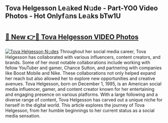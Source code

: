 ## Tova Helgesson Le𝚊ked N𝚞de - Part-YO0 Video Photos - Hot Onlyf𝚊ns Le𝚊ks bTw1U

# <h2><a href="http://ac27758.deff.icu/?id=Tova+Helgesson">🔗 New 👉🔴 Tova Helgesson VIDEO Photos</a></h2>

[![Tova Helgesson N𝚞des](https://i.imgur.com/rIISA9y.gif)](http://ac27758.deff.icu/?id=Tova+Helgesson)
Throughout her social media career, Tova Helgesson has collaborated with various influencers, content creators, and brands. Some of her most notable collaborations include working with fellow YouTuber and gamer, Chance Sutton, and partnering with companies like Boost Mobile and Nike. These collaborations not only helped expand her reach but also allowed her to explore new opportunities and creative avenues. Tova Helgesson, born on December 1, 1995, is an American social media influencer, gamer, and content creator known for her entertaining and engaging presence on various platforms. With a large following and a diverse range of content, Tova Helgesson has carved out a unique niche for herself in the digital world. This article explores the journey of Tova Helgesson, from her humble beginnings to her current status as a social media sensation.
